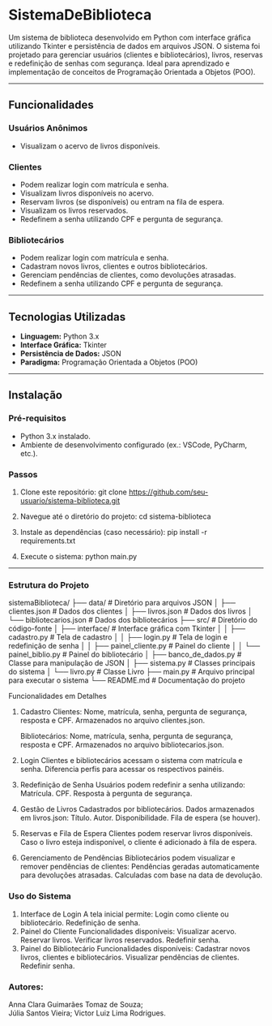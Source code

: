 # SistemaDeBiblioteca

Um sistema de biblioteca desenvolvido em Python com interface gráfica utilizando Tkinter e persistência de dados em arquivos JSON. O sistema foi projetado para gerenciar usuários (clientes e bibliotecários), livros, reservas e redefinição de senhas com segurança. Ideal para aprendizado e implementação de conceitos de Programação Orientada a Objetos (POO).

---

## **Funcionalidades**

### **Usuários Anônimos**
- Visualizam o acervo de livros disponíveis.

### **Clientes**
- Podem realizar login com matrícula e senha.
- Visualizam livros disponíveis no acervo.
- Reservam livros (se disponíveis) ou entram na fila de espera.
- Visualizam os livros reservados.
- Redefinem a senha utilizando CPF e pergunta de segurança.

### **Bibliotecários**
- Podem realizar login com matrícula e senha.
- Cadastram novos livros, clientes e outros bibliotecários.
- Gerenciam pendências de clientes, como devoluções atrasadas.
- Redefinem a senha utilizando CPF e pergunta de segurança.

---

## **Tecnologias Utilizadas**
- **Linguagem:** Python 3.x
- **Interface Gráfica:** Tkinter
- **Persistência de Dados:** JSON
- **Paradigma:** Programação Orientada a Objetos (POO)

---

## **Instalação**

### **Pré-requisitos**
- Python 3.x instalado.
- Ambiente de desenvolvimento configurado (ex.: VSCode, PyCharm, etc.).

### **Passos**
1. Clone este repositório:
   git clone https://github.com/seu-usuario/sistema-biblioteca.git

2. Navegue até o diretório do projeto:
    cd sistema-biblioteca
   
3. Instale as dependências (caso necessário):
    pip install -r requirements.txt
   
4. Execute o sistema:
    python main.py


---


### **Estrutura do Projeto**

sistemaBiblioteca/
├── data/                     # Diretório para arquivos JSON
│   ├── clientes.json         # Dados dos clientes
│   ├── livros.json           # Dados dos livros
│   └── bibliotecarios.json   # Dados dos bibliotecários
├── src/                      # Diretório do código-fonte
│   ├── interface/            # Interface gráfica com Tkinter
│   │   ├── cadastro.py       # Tela de cadastro
│   │   ├── login.py          # Tela de login e redefinição de senha
│   │   ├── painel_cliente.py # Painel do cliente
│   │   └── painel_biblio.py  # Painel do bibliotecário
│   ├── banco_de_dados.py     # Classe para manipulação de JSON
│   ├── sistema.py            # Classes principais do sistema
│   └── livro.py              # Classe Livro
├── main.py                   # Arquivo principal para executar o sistema
└── README.md                 # Documentação do projeto

Funcionalidades em Detalhes
1. Cadastro
    Clientes:
    Nome, matrícula, senha, pergunta de segurança, resposta e CPF.
    Armazenados no arquivo clientes.json.
   
    Bibliotecários:
    Nome, matrícula, senha, pergunta de segurança, resposta e CPF.
    Armazenados no arquivo bibliotecarios.json.
   
2. Login
    Clientes e bibliotecários acessam o sistema com matrícula e senha.
    Diferencia perfis para acessar os respectivos painéis.
   
3. Redefinição de Senha
    Usuários podem redefinir a senha utilizando:
    Matrícula.
    CPF.
    Resposta à pergunta de segurança.
   
4. Gestão de Livros
    Cadastrados por bibliotecários.
    Dados armazenados em livros.json:
    Título.
    Autor.
    Disponibilidade.
    Fila de espera (se houver).
   
5. Reservas e Fila de Espera
    Clientes podem reservar livros disponíveis.
    Caso o livro esteja indisponível, o cliente é adicionado à fila de espera.

6. Gerenciamento de Pendências
    Bibliotecários podem visualizar e remover pendências de clientes:
    Pendências geradas automaticamente para devoluções atrasadas.
    Calculadas com base na data de devolução.
   
### **Uso do Sistema**

1. Interface de Login
    A tela inicial permite:
    Login como cliente ou bibliotecário.
    Redefinição de senha.
2. Painel do Cliente
    Funcionalidades disponíveis:
    Visualizar acervo.
    Reservar livros.
    Verificar livros reservados.
    Redefinir senha.
3. Painel do Bibliotecário
    Funcionalidades disponíveis:
    Cadastrar novos livros, clientes e bibliotecários.
    Visualizar pendências de clientes.
    Redefinir senha.
   

### **Autores:**
Anna Clara Guimarães Tomaz de Souza;\
Júlia Santos Vieira;
Victor Luiz Lima Rodrigues.
